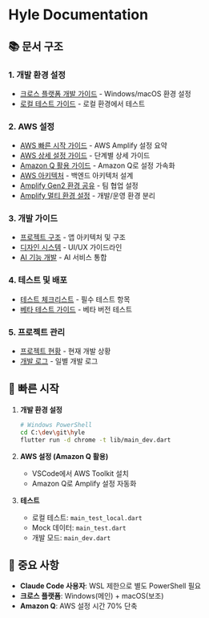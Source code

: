 # Hyle Documentation

## 📚 문서 구조

### 1. 개발 환경 설정
- [크로스 플랫폼 개발 가이드](./setup/CROSS_PLATFORM_GUIDE.md) - Windows/macOS 환경 설정
- [로컬 테스트 가이드](./setup/LOCAL_TESTING_GUIDE.md) - 로컬 환경에서 테스트

### 2. AWS 설정
- [AWS 빠른 시작 가이드](./aws/QUICK_START.md) - AWS Amplify 설정 요약
- [AWS 상세 설정 가이드](./aws/DETAILED_SETUP.md) - 단계별 상세 가이드
- [Amazon Q 활용 가이드](./aws/AMAZON_Q_GUIDE.md) - Amazon Q로 설정 가속화
- [AWS 아키텍처](./aws/AWS_ARCHITECTURE.md) - 백엔드 아키텍처 설계
- [Amplify Gen2 환경 공유](./aws/AMPLIFY_GEN2_SHARING.md) - 팀 협업 설정
- [Amplify 멀티 환경 설정](./aws/AMPLIFY_MULTI_ENV_SETUP.md) - 개발/운영 환경 분리

### 3. 개발 가이드
- [프로젝트 구조](./development/ARCHITECTURE.md) - 앱 아키텍처 및 구조
- [디자인 시스템](./development/DESIGN_SYSTEM.md) - UI/UX 가이드라인
- [AI 기능 개발](./development/AI_FEATURES.md) - AI 서비스 통합

### 4. 테스트 및 배포
- [테스트 체크리스트](./testing/TEST_CHECKLIST.md) - 필수 테스트 항목
- [베타 테스트 가이드](./testing/BETA_GUIDE.md) - 베타 버전 테스트

### 5. 프로젝트 관리
- [프로젝트 현황](../PROJECT_STATUS.md) - 현재 개발 상황
- [개발 로그](./logs/) - 일별 개발 로그

## 🚀 빠른 시작

1. **개발 환경 설정**
   ```bash
   # Windows PowerShell
   cd C:\dev\git\hyle
   flutter run -d chrome -t lib/main_dev.dart
   ```

2. **AWS 설정 (Amazon Q 활용)**
   - VSCode에서 AWS Toolkit 설치
   - Amazon Q로 Amplify 설정 자동화

3. **테스트**
   - 로컬 테스트: `main_test_local.dart`
   - Mock 데이터: `main_test.dart`
   - 개발 모드: `main_dev.dart`

## 📌 중요 사항

- **Claude Code 사용자**: WSL 제한으로 별도 PowerShell 필요
- **크로스 플랫폼**: Windows(메인) + macOS(보조)
- **Amazon Q**: AWS 설정 시간 70% 단축